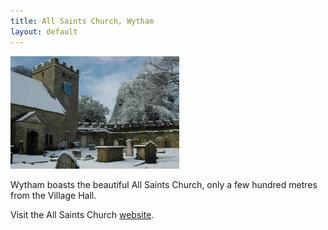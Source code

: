 ```yaml
---
title: All Saints Church, Wytham
layout: default
---
```


<img class="floatright" src="images/church.jpg" alt="Church"/>

Wytham boasts the beautiful All Saints Church, only a few hundred metres from the Village Hall.

Visit the All Saints Church [website](http://www.wytham-church.org.uk/).
